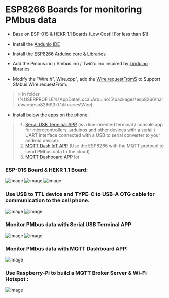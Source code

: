 # ESP8266 Boards for monitoring PMbus data

* Base on ESP-01S & HEKR 1.1 Boards (Low Cost!! For less than $1) <br/>

* Install the [Andunio IDE](https://www.arduino.cc/en/software "https://www.arduino.cc/en/software") <br/>

* Install the [ESP8266 Arduino core & Libraries](https://github.com/esp8266/Arduino "https://github.com/esp8266/Arduino") <br/>

* Add the Pmbus.ino / Smbus.ino / Twii2c.ino inspired by [Linduino libraries](https://www.analog.com/en/design-center/evaluation-hardware-and-software/evaluation-development-platforms/linduino.html "https://www.analog.com/en/design-center/evaluation-hardware-and-software/evaluation-development-platforms/linduino.html") <br/>

* Modify the "Wire.h", Wire.cpp", add the [Wire.requestFromS](https://github.com/Dafeng1980/PSU_PMbusMonitor/tree/master/doc/Wire "https://github.com/Dafeng1980/PSU_PMbusMonitor/tree/master/doc/Wire") to Support SMbus Wire.requestFrom. 
 > \>  In folder (%USERPROFILE%\AppData\Local\Arduino15\packages\esp8266\hardware\esp8266\3.0.1\libraries\Wire). <br/>

* Install below the apps on the phone:
> 1. [Serial USB Terminal APP](https://play.google.com/store/apps/details?id=de.kai_morich.serial_usb_terminal&hl=en "https://play.google.com/store/apps/details?id=de.kai_morich.serial_usb_terminal&hl=en") (is a line-oriented terminal / console app for microcontrollers, arduinos and other devices with a serial / UART interface connected with a USB to serial converter to your android device).
> 2. [MQTT Dash IoT APP](https://play.google.com/store/apps/details?id=net.routix.mqttdash&hl=en "https://play.google.com/store/apps/details?id=net.routix.mqttdash&hl=en") (Use the ESP8266 with the MQTT protocol to send PMbus data to the cloud). 
> 3. [MQTT Dashboard APP](https://play.google.com/store/apps/details?id=com.app.vetru.mqttdashboard "https://play.google.com/store/apps/details?id=com.app.vetru.mqttdashboard") Iot <br/>

### ESP-01S Board & HEKR 1.1 Board:  <br/> 
![image](https://github.com/Dafeng1980/PowerPMbusTools/raw/master/doc/esp-01s.jpg)
![image](https://github.com/Dafeng1980/PowerPMbusTools/raw/master/doc/ESP8266hekr.png)
![image](https://github.com/Dafeng1980/PowerPMbusTools/raw/master/doc/LM1117_3V3.jpg)
<br/>

### Use USB to TTL device and TYPE-C to USB-A OTG cable for communication to the cell phone.
![image](https://github.com/Dafeng1980/PowerPMbusTools/raw/master/doc/USB2tll.jpg)
![image](https://github.com/Dafeng1980/PowerPMbusTools/raw/master/doc/TYPE-C2USBotg.png)

### Monitor PMbus data  with Serial USB Terminal APP <br/>
![image](https://github.com/Dafeng1980/PowerPMbusTools/raw/master/doc/connected.jpg) 
![image](https://github.com/Dafeng1980/PowerPMbusTools/raw/master/doc/pmbus_Serial.png)   <br/> 

### Monitor PMbus data with MQTT Dashboard APP: <br/>
![image](https://github.com/Dafeng1980/PowerPMbusTools/raw/master/doc/Mqtt_Dashboard.jpg) <br/>

### Use Raspberry-Pi to build a MQTT Broker Server & Wi-Fi Hotspot :  <br/>
![image](https://github.com/Dafeng1980/PowerPMbusTools/raw/master/doc/Mqtt_server.jpg)  <br/> 

